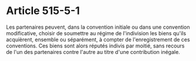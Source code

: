 # Article 515-5-1

Les partenaires peuvent, dans la convention initiale ou dans une convention modificative, choisir de soumettre au régime de l'indivision les biens qu'ils acquièrent, ensemble ou séparément, à compter de l'enregistrement de ces conventions. Ces biens sont alors réputés indivis par moitié, sans recours de l'un des partenaires contre l'autre au titre d'une contribution inégale.